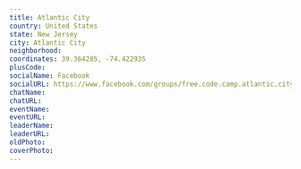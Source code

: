 ```yaml
---
title: Atlantic City
country: United States
state: New Jersey
city: Atlantic City
neighborhood: 
coordinates: 39.364285, -74.422935
plusCode:
socialName: Facebook
socialURL: https://www.facebook.com/groups/free.code.camp.atlantic.city
chatName:
chatURL:
eventName:
eventURL:
leaderName:
leaderURL:
oldPhoto: 
coverPhoto:
---
```

